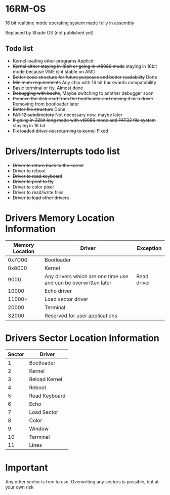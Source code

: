 # 16RM-OS
16 bit realtime mode operating system made fully in assembly

Replaced by Shade OS (not published yet)

## Todo list
- ~~Kernel loading other programs~~ Applied
- ~~Kernel either staying in 16bit or going in vt8086 mode~~ staying in 16bit mode because VME isnt stable on AMD
- ~~Better code structure for future purposes and better readability~~ Done
- ~~Minimum requirements~~ Any chip with 16 bit backwards compatability
- Basic terminal or tty, Almost done
- ~~Debugging with bochs~~, Maybe switching to another debugger soon
- ~~Remove the disk read from the bootloader and moving it as a driver~~ Removing from bootloader later
- ~~Better file structure~~ Done
- ~~FAT 12 subdirectory~~ Not necessary now, maybe later
- ~~If going in 32bit long mode with vt8086 mode add FAT32 file system~~ staying in 16 bit
- ~~Fix loaded driver not returning to kernel~~ Fixed

# Drivers/Interrupts todo list
- ~~Driver to return back to the kernel~~
- ~~Driver to reboot~~
- ~~Driver to read keyboard~~
- ~~Driver to print to tty~~
- Driver to color pixel
- Driver to read/write files
- ~~Driver to load other drivers~~


# Drivers Memory Location Information
| **Memory Location** | **Driver** | **Exception** |
| --------------- | ------ | --------- |
| 0x7C00 | Bootloader | |
| 0x8000 | Kernel | |
| 9000 | Any drivers which are one time use and can be overwritten later | Read driver |
| 10000 | Echo driver |
| 11000+ | Load sector driver |
| 20000 | Terminal |
| 32000 | Reserved for user applications |

# Drivers Sector Location Information
| **Sector** | **Driver** |
| ------ | ------ |
| 1 | Bootloader |
| 2 | Kernel |
| 3 | Reload Kernel |
| 4 | Reboot |
| 5 | Read Keyboard |
| 6 | Echo |
| 7 | Load Sector |
| 8 | Color |
| 9 | Window |
| 10 | Terminal |
| 11 | Lines |

# Important
Any other sector is free to use. Overwriting any sectors is possible, but at your own risk
